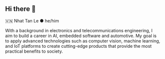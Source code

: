 ## Hi there 👋

🇻🇳 Nhat Tan Le ● he/him 

With a background in electronics and telecommunications engineering, I aim to build a career in AI, embedded software and automotive. My goal is to apply advanced technologies such as computer vision, machine learning, and IoT platforms to create cutting-edge products that provide the most practical benefits to society.
